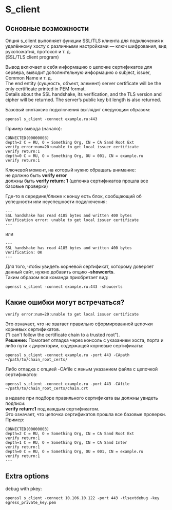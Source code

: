 # S_client
## Основные возможности
Опция s_client выполняет функции SSL/TLS клиента для подключения к удалённому хосту с различными настройками — ключ шифрования, вид рукопожатия, протокол и т. д.<br>
(SSL/TLS client program)<br>

Вывод включает в себя информацию о цепочке сертификатов для сервера, выводит дополнительную информацию о subject, issuer, Common Name и т. д.<br>
The end entity (сущность, объект, элемент) server certificate will be the only certificate printed in PEM format.<br>
Details about the SSL handshake, its verification, and the TLS version and cipher will be returned. The server’s public key bit length is also returned.<br>

Базовый синтаксис подключения выглядит следующим образом:
```
openssl s_client -connect example.ru:443
```
Пример вывода (начало):
```
CONNECTED(00000003)
depth=2 C = RU, O = Something Org, CN = CA Sand Root Ext
verify error:num=20:unable to get local issuer certificate
verify return:1
depth=0 C = RU, O = Something Org, OU = 001, CN = example.ru
verify return:1
```
Ключевой момент, на который нужно обращать внимание:<br>
не должно быть **verify error**<br>
должны быть **verify return: 1** (цепочка сертификатов прошла все базовые проверки)<br>

Где-то в середине/ближе к концу есть блок, сообщающий об успешности или неуспешности подключения:
```
---
SSL handshake has read 4185 bytes and written 400 bytes
Verification error: unable to get local issuer certificate
---
```
или
```
---
SSL handshake has read 4185 bytes and written 400 bytes
Verification: OK
---
```
Для того, чтобы увидеть корневой сертификат, которому доверяет данный сайт, нужно добавить опцию **-showcerts**.<br>
Таким образом вся команда приобретает вид:
```
openssl s_client -connect example.ru:443 -showcerts
```

## Какие ошибки могут встречаться?
```
verify error:num=20:unable to get local issuer certificate
```
Это означает, что не хватает правильно сформированной цепочки корневых сертификатов.<br>
("I can't follow the certificate chain to a trusted root").<br>
**Решение:**
Помогает отладка через консоль с указанием хоста, порта и либо пути к директории, содержащей корневые сертификаты:
```
openssl s_client -connect example.ru -port 443 -CApath ~/path/to/chain_root_certs/
```
Либо отладка с опцией -CAfile с явным указанием файла с цепочкой сертификатов:
```
openssl s_client -connect example.ru -port 443 -CAfile ~/path/to/chain_root_certs/chain.crt
```
в идеале при подборе правильного сертификата вы должны увидеть подписи:<br>
**verify return:1** под каждым сертификатом.<br>
Это означает, что цепочка сертификатов прошла все базовые проверки.<br>
Пример:
```
CONNECTED(00000003)
depth=2 C = RU, O = Something Org, CN = CA Sand Root Ext
verify return:1
depth=1 C = RU, O = Something Org, CN = CA Sand Inter
verify return:1
depth=0 C = RU, O = Something Org, OU = 001, CN = example.ru
verify return:1
---
```
## Extra options
debug with pkey:
```
openssl s_client -connect 10.106.10.122 -port 443 -tlsextdebug -key egress_private_key.pem
```

